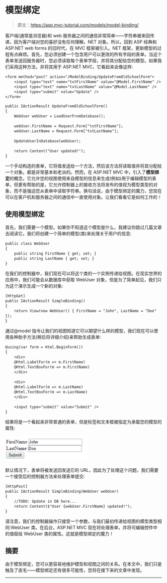 # 模型绑定

> 原文：<https://asp.mvc-tutorial.com/models/model-binding/>

客户端(通常是浏览器)和 web 服务器之间的通信非常简单——字符串被来回传递，因为客户端对您的喜好没有任何理解。NET 对象。所以，回到 ASP 经典和 ASP.NET web forms 的旧时代，在 MVC 框架被引入。NET 框架，更新模型的过程有点麻烦。首先，您必须创建一个包含用户可以更改的所有字段的表单。当这个表单发送回服务器时，您必须读取每个表单字段，并将其分配给您的模型。如果我们采用这种方法，并将其用于 ASP.NET MVC，它看起来会像这样:

```
<form method="post" action="/ModelBinding/UpdateFromOldSchoolForm">
    <input type="text" name="txtFirstName" value="@Model.FirstName" />
    <input type="text" name="txtLastName" value="@Model.LastName" />
    <input type="submit" value="Update" />
</form>
```

```
public IActionResult UpdateFromOldSchoolForm()
{
    WebUser webUser = LoadUserFromDatabase();

    webUser.FirstName = Request.Form["txtFirstName"];
    webUser.LastName = Request.Form["txtLastName"];

    UpdateUserInDatabase(webUser);

    return Content("User updated!");
}
```

一个手动构造的表单，它将值发送给一个方法，然后该方法将读取值并将其分配给一个对象。都是非常基本和老派的。然而，在 ASP.NET MVC 中，引入了**模型绑定**的概念。它允许您的视图使用来自模型的信息来生成(例如)用于编辑模型的表单，但更有帮助的是，它允许控制器上的接收方法将发布的值视为模型类型的对象，而不是强迫您从表单中读取字符串。换句话说，由于模型绑定的魔力，您现在可以在客户机和服务器之间的通信中一直使用对象。让我们看看它是如何工作的！

## 使用模型绑定

首先，我们需要一个模型。如果你不知道这个模型是什么，我建议你跳过几篇文章去阅读它。我们将创建一个简单的模型(类)来处理关于用户的信息:

<input type="hidden" name="IL_IN_ARTICLE">

```
public class WebUser
{
    public string FirstName { get; set; }
    public string LastName { get; set; }
}
```

在我们的控制器中，我们现在可以将这个类的一个实例传递给视图。在现实世界的应用中，我们可能会从数据库中获取 WebUser 对象，但是为了简单起见，我们只为这个演示生成一个新的对象:

```
[HttpGet]
public IActionResult SimpleBinding()  
{  
    return View(new WebUser() { FirstName = "John", LastName = "Doe" });  
}
```

通过@model 指令让我们的视图知道它可以期望什么样的模型，我们现在可以使用各种助手方法(稍后将详细介绍)来帮助生成表单:

```
@using(var form = Html.BeginForm())
{
    <div>
    @Html.LabelFor(m => m.FirstName)
    @Html.TextBoxFor(m => m.FirstName)
    </div>

    <div>
    @Html.LabelFor(m => m.LastName)
    @Html.TextBoxFor(m => m.LastName)
    </div>

    <input type="submit" value="Submit" />
}
```

结果将是一个看起来非常普通的表单，但是标签和文本框被指定为承载您的模型的属性:

![](img/16d2a2ae8ccdcf756b0b223b7365204e.png)

默认情况下，表单将被发送回发送它的 URL，因此为了处理这个问题，我们需要一个接受后的控制器方法来处理表单提交:

```
[HttpPost]
public IActionResult SimpleBinding(WebUser webUser)
{
    //TODO: Update in DB here...
    return Content($"User {webUser.FirstName} updated!");
}
```

请注意，我们的控制器操作只接受一个参数，与我们最初传递给视图的模型类型相同:WebUser 类。在后台，ASP.NET MVC 现在将处理表单，并将可编辑控件中的值赋给 WebUser 类的属性。这就是模型绑定的魔力！

## 摘要

由于模型绑定，您可以更容易地维护模型和视图之间的关系。在本文中，我们只是触及了皮毛——模型绑定还有很多可能性，您将在接下来的文章中发现。

* * *